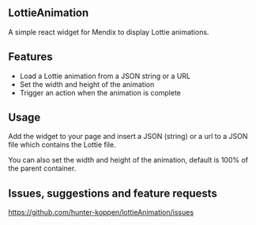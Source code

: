 ## LottieAnimation
A simple react widget for Mendix to display Lottie animations.

## Features
- Load a Lottie animation from a JSON string or a URL
- Set the width and height of the animation
- Trigger an action when the animation is complete

## Usage
Add the widget to your page and insert a JSON (string) or a url to a JSON file which contains the Lottie file.

You can also set the width and height of the animation, default is 100% of the parent container.

## Issues, suggestions and feature requests
https://github.com/hunter-koppen/lottieAnimation/issues
